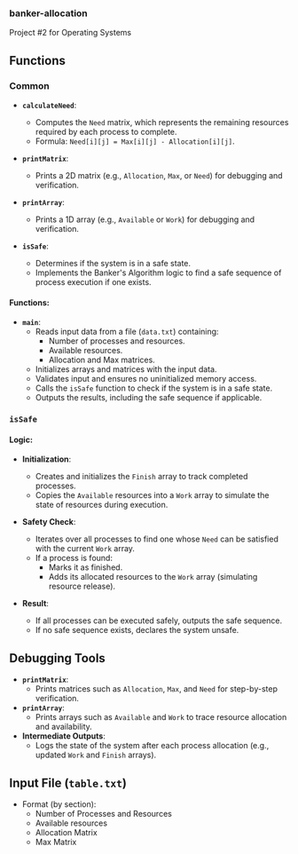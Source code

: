 ### banker-allocation
Project #2  for Operating Systems

## Functions

### Common
- **`calculateNeed`**:
  - Computes the `Need` matrix, which represents the remaining resources required by each process to complete.
  - Formula: `Need[i][j] = Max[i][j] - Allocation[i][j]`.

- **`printMatrix`**:
  - Prints a 2D matrix (e.g., `Allocation`, `Max`, or `Need`) for debugging and verification.

- **`printArray`**:
  - Prints a 1D array (e.g., `Available` or `Work`) for debugging and verification.

- **`isSafe`**:
  - Determines if the system is in a safe state.
  - Implements the Banker's Algorithm logic to find a safe sequence of process execution if one exists.

#### Functions:
- **`main`**:
  - Reads input data from a file (`data.txt`) containing:
    - Number of processes and resources.
    - Available resources.
    - Allocation and Max matrices.
  - Initializes arrays and matrices with the input data.
  - Validates input and ensures no uninitialized memory access.
  - Calls the `isSafe` function to check if the system is in a safe state.
  - Outputs the results, including the safe sequence if applicable.

### `isSafe`

#### Logic:
- **Initialization**:
  - Creates and initializes the `Finish` array to track completed processes.
  - Copies the `Available` resources into a `Work` array to simulate the state of resources during execution.

- **Safety Check**:
  - Iterates over all processes to find one whose `Need` can be satisfied with the current `Work` array.
  - If a process is found:
    - Marks it as finished.
    - Adds its allocated resources to the `Work` array (simulating resource release).

- **Result**:
  - If all processes can be executed safely, outputs the safe sequence.
  - If no safe sequence exists, declares the system unsafe.

## Debugging Tools
- **`printMatrix`**:
  - Prints matrices such as `Allocation`, `Max`, and `Need` for step-by-step verification.
- **`printArray`**:
  - Prints arrays such as `Available` and `Work` to trace resource allocation and availability.
- **Intermediate Outputs**:
  - Logs the state of the system after each process allocation (e.g., updated `Work` and `Finish` arrays).

## Input File (`table.txt`)
- Format (by section):
  - Number of Processes and Resources
  - Available resources
  - Allocation Matrix
  - Max Matrix

